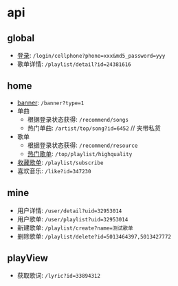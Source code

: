 
# api

## global

- [登录](https://binaryify.github.io/NeteaseCloudMusicApi/#/?id=_1-%e6%89%8b%e6%9c%ba%e7%99%bb%e5%bd%95): `/login/cellphone?phone=xxx&md5_password=yyy`
- 歌单详情: `/playlist/detail?id=24381616`

## home

- [banner](https://binaryify.github.io/NeteaseCloudMusicApi/#/?id=banner): `/banner?type=1`
- 单曲
  - 根据登录状态获得: `/recommend/songs`
  - 热门单曲: `/artist/top/song?id=6452` // 夹带私货
- 歌单
  - 根据登录状态获得: `/recommend/resource`
  - [热门歌单](https://binaryify.github.io/NeteaseCloudMusicApi/#/?id=%e8%8e%b7%e5%8f%96%e7%b2%be%e5%93%81%e6%ad%8c%e5%8d%95): `/top/playlist/highquality`
- [收藏歌单](https://binaryify.github.io/NeteaseCloudMusicApi/#/?id=%e6%94%b6%e8%97%8f%e5%8f%96%e6%b6%88%e6%94%b6%e8%97%8f%e6%ad%8c%e5%8d%95): `/playlist/subscribe`
- 喜欢音乐: `/like?id=347230`

## mine

- 用户详情: `/user/detail?uid=32953014`
- 用户歌单: `/user/playlist?uid=32953014`
- 新建歌单: `/playlist/create?name=测试歌单`
- 删除歌单: `/playlist/delete?id=5013464397,5013427772`

## playView

- 获取歌词: `/lyric?id=33894312`